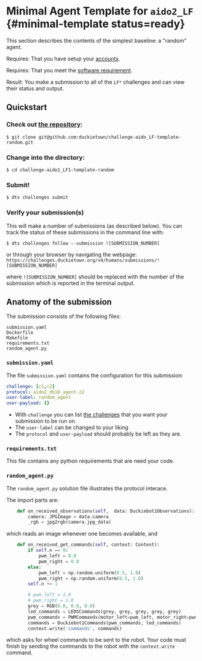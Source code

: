 # Minimal Agent Template for `aido2_LF` {#minimal-template status=ready}

This section describes the contents of the simplest baseline: a "random" agent.

<div class='requirements' markdown='1'>

Requires: That you have setup your [accounts](#cm-accounts).

Requires: That you meet the [software requirement](#cm-sw).

Result: You make a submission to all of the `LF*` challenges and can view their status and output. 

</div>


## Quickstart

### Check out [the repository](https://github.com/duckietown/challenge-aido_LF-template-random):

    $ git clone git@github.com:duckietown/challenge-aido_LF-template-random.git


### Change into the directory:

    $ cd challenge-aido1_LF1-template-random
    
### Submit!

    $ dts challenges submit 

### Verify your submission(s)

This will make a number of submissions (as described below). You can track the status of these submissions in the command line with:

    $ dts challenges follow --submission ![SUBMISSION_NUMBER]

or through your browser by navigating the webpage: `https://challenges.duckietown.org/v4/humans/submissions/![SUBMISSION_NUMBER]`

where `![SUBMISSION_NUMBER]` should be replaced with the number of the submission which is reported in the terminal output. 



## Anatomy of the submission

The submission consists of the following files:

    submission.yaml
    Dockerfile
	Makefile
    requirements.txt	
    random_agent.py	

### `submission.yaml`
    
The file `submission.yaml` contains the configuration for this submission:

```yaml
challenge: [c1,c2]
protocol: aido2_db18_agent-z2
user-label: random_agent
user-payload: {}
```

 - With `challenge` you can list [the challenges](#part:aido-rules) that you want your submission to be run on. 
 - The `user-label` can be changed to your liking
 - The `protocol` and `user-payload` should probably be left as they are. 

### `requirements.txt`

This file contains any python requirements that are need your code.

### `random_agent.py`

The `random_agent.py` solution file illustrates the protocol interace.

The import parts are:

```python
    def on_received_observations(self,  data: Duckiebot1Observations):
        camera: JPGImage = data.camera
        _rgb = jpg2rgb(camera.jpg_data)
```

which reads an image whenever one becomes available, and 

```python
    def on_received_get_commands(self, context: Context):
        if self.n == 0:
            pwm_left = 0.0
            pwm_right = 0.0
        else:
            pwm_left = np.random.uniform(0.5, 1.0)
            pwm_right = np.random.uniform(0.5, 1.0)
        self.n += 1

        # pwm_left = 1.0
        # pwm_right = 1.0
        grey = RGB(0.0, 0.0, 0.0)
        led_commands = LEDSCommands(grey, grey, grey, grey, grey)
        pwm_commands = PWMCommands(motor_left=pwm_left, motor_right=pwm_right)
        commands = Duckiebot1Commands(pwm_commands, led_commands)
        context.write('commands', commands)
```

which asks for wheel commands to be sent to the robot. Your code must finish by sending the commands to the robot with the `context.write` command.



